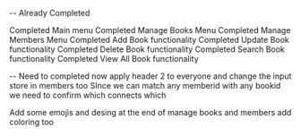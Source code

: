 -- Already Completed

Completed Main menu
Completed Manage Books Menu
Completed Manage Members Menu
Completed Add Book functionality
Completed Update Book functionality
Completed Delete Book functionality
Completed Search Book functionality
Completed View All Book functionality

-- Need to completed now
apply header 2 to everyone and change the input store in members too
SInce we can match any memberid with any bookid we need to confirm which connects which

Add some emojis and desing at the end of manage books and members
add coloring too
